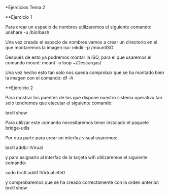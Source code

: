 *Ejercicios Tema 2

**Ejercicio 1

Para crear un espacio de nombres utilizaremos el siguiente comando:
  unshare -u /bin/bash
  
Una vez creado el espacio de nombres vamos a crear un directorio en el que montaremos la imagen iso:
  mkdir -p /mountISO

Después de esto ya podremos montar la ISO, para el que usaremos el comando mount:
  mount -o loop ~/Descargas/
  
Una vez hecho esto tan solo nos queda comprobar que se ha montado bien la imagen con el comando:
  df -h
  
  
**Ejercicio 2

Para mostrar los puentes de los que dispone nuestro sistema operativo tan solo tendremos que ejecutar el siguiente comando:
 
  brctl show

Para utilizar este comando necesitaremos tener instalado el paquete bridge-utils


Por otra parte para crear un interfaz visual usaremos:

  brctl addbr IVirual
  
y para asignarlo al interfaz de la tarjeta wifi utilizaremos el siguiente comando:
  
  sudo brctl addif IVirtual eth0
  
y comprobaremos que se ha creado correctamente con la orden anterior: brctl show
